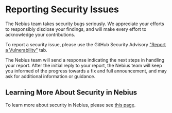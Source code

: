 # Reporting Security Issues

The Nebius team takes security bugs seriously. We appreciate your efforts to responsibly disclose your findings, and will make every effort to acknowledge your contributions.

To report a security issue, please use the GitHub Security Advisory ["Report a Vulnerability"](https://github.com/nebius/soperator/security/advisories/new) tab.

The Nebius team will send a response indicating the next steps in handling your report. After the initial reply to your report, the Nebius team will keep you informed of the progress towards a fix and full announcement, and may ask for additional information or guidance.

## Learning More About Security in Nebius

To learn more about security in Nebius, please see [this page](https://nebius.ai/docs/security).
